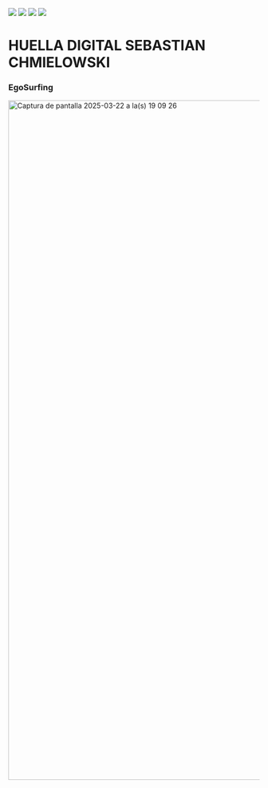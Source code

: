 [![](https://img.shields.io/badge/-Inicio-FFF?style=flat&logo=Emlakjet&logoColor=black)](/README.md) [![](https://img.shields.io/badge/-Entrega_2-FFF?style=flat&logo=openstreetmap&logoColor=black)](/Entregas/Entrega-2/ModeloDeNegocio.md)  [![](https://img.shields.io/badge/-Entrega_3-FFF?style=flat&logo=openstreetmap&logoColor=black)](/Entregas/Entrega-3/HuellaDigital.md)  [![](https://img.shields.io/badge/-Entrega_4-FFF?style=flat&logo=openstreetmap&logoColor=black)]()

# HUELLA DIGITAL SEBASTIAN CHMIELOWSKI

### EgoSurfing

<img width="1362" alt="Captura de pantalla 2025-03-22 a la(s) 19 09 26" src="https://github.com/user-attachments/assets/b1291064-f3e6-4f0a-a75b-460b93d74288" />
